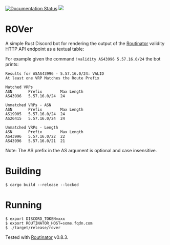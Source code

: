 [![Documentation Status](https://readthedocs.org/projects/rpki/badge/?version=latest)](https://rpki.readthedocs.io/en/latest/?badge=latest)
[![](https://img.shields.io/discord/818584154278199396?label=rpki%20on%20discord&logo=discord)](https://discord.gg/8dvKB5Ykhy)

# ROVer

A simple Rust Discord bot for rendering the output of the [Routinator](https://nlnetlabs.nl/projects/rpki/routinator/) validity HTTP API endpoint as a textual table:

For example given the command `!validity AS43996 5.57.16.0/24` the bot prints:

```
Results for ASAS43996 - 5.57.16.0/24: VALID
At least one VRP Matches the Route Prefix

Matched VRPs
ASN       Prefix        Max Length
AS43996   5.57.16.0/24  24

Unmatched VRPs - ASN
ASN       Prefix        Max Length
AS19905   5.57.16.0/24  24
AS26415   5.57.16.0/24  24

Unmatched VRPs - Length
ASN       Prefix        Max Length
AS43996   5.57.16.0/22  22
AS43996   5.57.16.0/21  21
```

Note: The AS prefix in the AS argument is optional and case insensitive.

# Building

```
$ cargo build --release --locked
```

# Running

```
$ export DISCORD_TOKEN=xxx
$ export ROUTINATOR_HOST=some.fqdn.com
$ ./target/release/rover
```

Tested with [Routinator](https://nlnetlabs.nl/projects/rpki/routinator/) v0.8.3.
